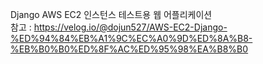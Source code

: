 Django AWS EC2 인스턴스 테스트용 웹 어플리케이션
<br>
참고 : https://velog.io/@dojun527/AWS-EC2-Django-%ED%94%84%EB%A1%9C%EC%A0%9D%ED%8A%B8-%EB%B0%B0%ED%8F%AC%ED%95%98%EA%B8%B0
